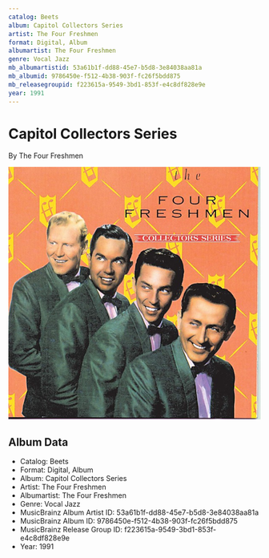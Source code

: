 ```yaml
---
catalog: Beets
album: Capitol Collectors Series
artist: The Four Freshmen
format: Digital, Album
albumartist: The Four Freshmen
genre: Vocal Jazz
mb_albumartistid: 53a61b1f-dd88-45e7-b5d8-3e84038aa81a
mb_albumid: 9786450e-f512-4b38-903f-fc26f5bdd875
mb_releasegroupid: f223615a-9549-3bd1-853f-e4c8df828e9e
year: 1991
---
```


# Capitol Collectors Series

By The Four Freshmen

![](../../assets/beetscovers/The_Four_Freshmen-Capitol_Collectors_Series.jpg)

## Album Data

- Catalog: Beets
- Format: Digital, Album
- Album: Capitol Collectors Series
- Artist: The Four Freshmen
- Albumartist: The Four Freshmen
- Genre: Vocal Jazz
- MusicBrainz Album Artist ID: 53a61b1f-dd88-45e7-b5d8-3e84038aa81a
- MusicBrainz Album ID: 9786450e-f512-4b38-903f-fc26f5bdd875
- MusicBrainz Release Group ID: f223615a-9549-3bd1-853f-e4c8df828e9e
- Year: 1991

